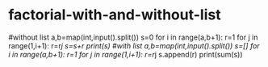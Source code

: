 # factorial-with-and-without-list
#without list
a,b=map(int,input().split())
s=0
for i in range(a,b+1):
  r=1
  for j in range(1,i+1):
    r=r*j
  s=s+r
print(s)
#with list
a,b=map(int,input().split())
s=[]
for i in range(a,b+1):
  r=1
  for j in range(1,i+1):
    r=r*j
  s.append(r)
print(sum(s))
